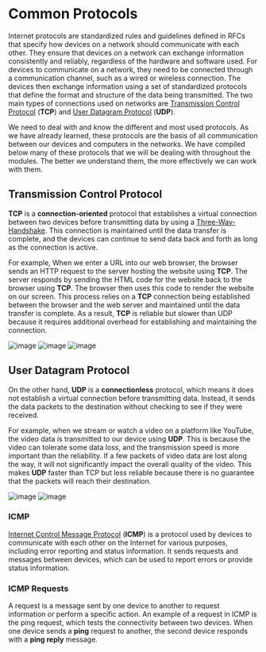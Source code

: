 # Common Protocols

Internet protocols are standardized rules and guidelines defined in RFCs that specify how devices on a network should communicate with each other. They ensure that devices on a network can exchange information consistently and reliably, regardless of the hardware and software used. For devices to communicate on a network, they need to be connected through a communication channel, such as a wired or wireless connection. The devices then exchange information using a set of standardized protocols that define the format and structure of the data being transmitted. The two main types of connections used on networks are [Transmission Control Protocol](https://en.wikipedia.org/wiki/Transmission_Control_Protocol) (**TCP**) and [User Datagram Protocol](https://en.wikipedia.org/wiki/User_Datagram_Protocol) (**UDP**).

We need to deal with and know the different and most used protocols. As we have already learned, these protocols are the basis of all communication between our devices and computers in the networks. We have compiled below many of these protocols that we will be dealing with throughout the modules. The better we understand them, the more effectively we can work with them.

## Transmission Control Protocol

**TCP** is a **connection-oriented** protocol that establishes a virtual connection between two devices before transmitting data by using a [Three-Way-Handshake](https://en.wikipedia.org/wiki/Transmission_Control_Protocol#Connection_establishment). This connection is maintained until the data transfer is complete, and the devices can continue to send data back and forth as long as the connection is active.

For example, When we enter a URL into our web browser, the browser sends an HTTP request to the server hosting the website using **TCP**. The server responds by sending the HTML code for the website back to the browser using **TCP**. The browser then uses this code to render the website on our screen. This process relies on a **TCP** connection being established between the browser and the web server and maintained until the data transfer is complete. As a result, **TCP** is reliable but slower than UDP because it requires additional overhead for establishing and maintaining the connection.

![image](https://github.com/user-attachments/assets/c385dea1-9fa9-4088-a413-8d5c2a8a8c23)
![image](https://github.com/user-attachments/assets/d446b470-fad1-4527-9a6d-02f75f15f550)
![image](https://github.com/user-attachments/assets/aa929886-3883-4efb-93d3-94a9cd72d4e3)

## User Datagram Protocol

On the other hand, **UDP** is a **connectionless** protocol, which means it does not establish a virtual connection before transmitting data. Instead, it sends the data packets to the destination without checking to see if they were received.

For example, when we stream or watch a video on a platform like YouTube, the video data is transmitted to our device using **UDP**. This is because the video can tolerate some data loss, and the transmission speed is more important than the reliability. If a few packets of video data are lost along the way, it will not significantly impact the overall quality of the video. This makes **UDP** faster than TCP but less reliable because there is no guarantee that the packets will reach their destination.

![image](https://github.com/user-attachments/assets/95e90b22-b861-4681-9c37-050e9ed538c1)
![image](https://github.com/user-attachments/assets/ebb968a6-4f4a-4b74-a1fe-5940b2bb38fb)

### ICMP

[Internet Control Message Protocol](https://en.wikipedia.org/wiki/Internet_Control_Message_Protocol) (**ICMP**) is a protocol used by devices to communicate with each other on the Internet for various purposes, including error reporting and status information. It sends requests and messages between devices, which can be used to report errors or provide status information.

### ICMP Requests

A request is a message sent by one device to another to request information or perform a specific action. An example of a request in ICMP is the ping request, which tests the connectivity between two devices. When one device sends a **ping** request to another, the second device responds with a **ping reply** message.
